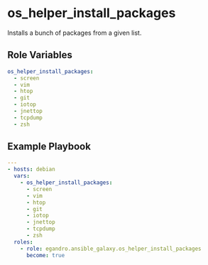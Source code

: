 os_helper_install_packages
=========

Installs a bunch of packages from a given list.

Role Variables
--------------

```yml
os_helper_install_packages:
  - screen
  - vim
  - htop
  - git
  - iotop
  - jnettop
  - tcpdump
  - zsh

```

Example Playbook
----------------

```yml
---
- hosts: debian
  vars:
    - os_helper_install_packages:
      - screen
      - vim
      - htop
      - git
      - iotop
      - jnettop
      - tcpdump
      - zsh
  roles:
    - role: egandro.ansible_galaxy.os_helper_install_packages
      become: true
```
